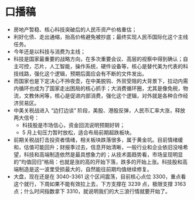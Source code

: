 # 口播稿

- 房地产暂稳、核心科技突破后的人民币资产价格重估；
- 利好化债、走出通缩，抬高价格避免被抄底；最终实现人民币国际化这个主线任务。
- 今年还是以科技与消费为主线；
- 科技是国家最重要的战略方向，在多次重要会议、高层的视察中得到确认；自主可控，芯片，人工智能，操作系统，硬件设备等，核心是替代美为代表的科技线路，强化这个逻辑，预期后面应会有不断的文件发出。
- 而国家也是下定决心不拎夜壶，在中美脱钩、外贸受阻的大背景下，拉动内需内循环也成为了国家走出困局的核心抓手；大消费循环圈，尤其是像免税，物流，文教休闲等，核心是促进内部消费，强化这个逻辑，对外就是各种合作经济贸易区。
- 中美关税战进入 “边打边谈” 阶段，美股、港股反弹，人民币汇率大涨，释放两大信号：
  - 科技股是市场信心，资金回流说明预期好转；
  - 5 月上旬压力暂时放松，适合布局前期超跌板块。
- 前期关税战打击投资者情绪，相关板块跌落很多，属于黄金坑。目前情绪缓和，估值可能回升；财报季过去，信息开始清晰，一般行业和企业依旧没啥希望，科技和高端制造依然是最具想象力的；从技术面趋势看，市场呈现明显的“均值回归”格局：也就是涨的高的开始下落，跌多的开始上涨。科技股和高端制造是这一波里受损最大的，自然能往前期均值继续修复。
- 大盘，现在还是在 3040-3361 这个区间震荡，目前核心点位 3300，重点看这个就行，下周如果不能有效拉上去，下方支撑在 3239 点，极限支撑 3163 点；什么时间指数拿下 3310，就说明我们的大三浪行情就要开始了。
